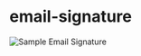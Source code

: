 # email-signature
![Sample Email Signature](https://raw.githubusercontent.com/souravatta/email-signature/master/sample-email-sign.JPG)
